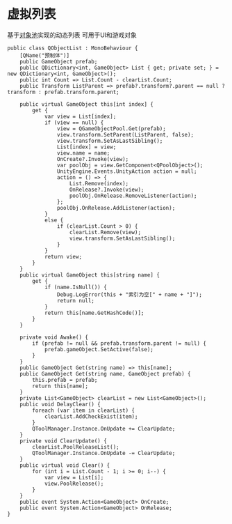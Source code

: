 # 虚拟列表

基于[对象池](qobjectpool)实现的动态列表 可用于UI和游戏对象

    public class QObjectList : MonoBehaviour {
		[QName("预制体")]
		public GameObject prefab;
		public QDictionary<int, GameObject> List { get; private set; } = new QDictionary<int, GameObject>();
		public int Count => List.Count - clearList.Count;
		public Transform ListParent => prefab?.transform?.parent == null ? transform : prefab.transform.parent;

		public virtual GameObject this[int index] {
			get {
				var view = List[index];
				if (view == null) {
					view = QGameObjectPool.Get(prefab);
					view.transform.SetParent(ListParent, false);
					view.transform.SetAsLastSibling();
					List[index] = view;
					view.name = name;
					OnCreate?.Invoke(view);
					var poolObj = view.GetComponent<QPoolObject>();
					UnityEngine.Events.UnityAction action = null;
					action = () => {
						List.Remove(index);
						OnRelease?.Invoke(view);
						poolObj.OnRelease.RemoveListener(action);
					};
					poolObj.OnRelease.AddListener(action);
				}
				else {
					if (clearList.Count > 0) {
						clearList.Remove(view);
						view.transform.SetAsLastSibling();
					}
				}
				return view;
			}
		}
		public virtual GameObject this[string name] {
			get {
				if (name.IsNull()) {
					Debug.LogError(this + "索引为空[" + name + "]");
					return null;
				}
				return this[name.GetHashCode()];
			}
		}

		private void Awake() {
			if (prefab != null && prefab.transform.parent != null) {
				prefab.gameObject.SetActive(false);
			}
		}
		public GameObject Get(string name) => this[name];
		public GameObject Get(string name, GameObject prefab) {
			this.prefab = prefab;
			return this[name];
		}
		private List<GameObject> clearList = new List<GameObject>();
		public void DelayClear() {
			foreach (var item in clearList) {
				clearList.AddCheckExist(item);
			}
			QToolManager.Instance.OnUpdate += ClearUpdate;
		}
		private void ClearUpdate() {
			clearList.PoolReleaseList();
			QToolManager.Instance.OnUpdate -= ClearUpdate;
		}
		public virtual void Clear() {
			for (int i = List.Count - 1; i >= 0; i--) {
				var view = List[i];
				view.PoolRelease();
			}
		}
		public event System.Action<GameObject> OnCreate;
		public event System.Action<GameObject> OnRelease;
	}